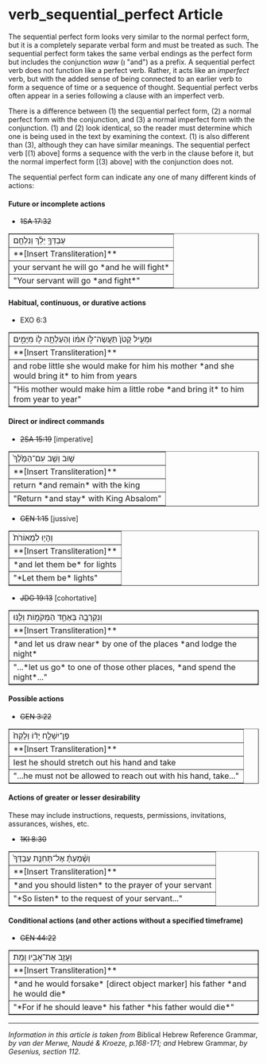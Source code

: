 # verb_sequential_perfect Article
The sequential perfect form looks very similar to the normal perfect form, but it is a completely separate verbal form and must be treated as such. The sequential perfect form takes the same verbal endings as the perfect form but includes the conjunction *waw* (וְ "and") as a prefix. A sequential perfect verb does not function like a perfect verb. Rather, it acts like an *imperfect* verb, but with the added sense of being connected to an earlier verb to form a sequence of time or a sequence of thought. Sequential perfect verbs often appear in a series following a clause with an imperfect verb.

There is a difference between (1) the sequential perfect form, (2) a normal perfect form with the conjunction, and (3) a normal imperfect form with the conjunction. (1) and (2) look identical, so the reader must determine which one is being used in the text by examining the context.  (1) is also different than (3), although they can have similar meanings.  The sequential perfect verb [(1) above] forms a sequence with the verb in the clause before it, but the normal imperfect form [(3) above] with the conjunction does not.

The sequential perfect form can indicate any one of many different kinds of actions:

#### **Future or incomplete actions**
* ~~1SA 17:32~~
<table border="1" class="docutils">
<colgroup>
<col width="100%" />
</colgroup>
<tbody valign="top">
<tr class="row-odd"><td>עַבְדְּךָ֣ יֵלֵ֔ךְ וְנִלְחַ֖ם</td>
</tr>
<tr class="row-even"><td>**[Insert Transliteration]**</td>
</tr>
<tr class="row-odd"><td>your servant he will go *and he will fight*</td>
</tr>
<tr class="row-even"><td>"Your servant will go *and fight*"</td>
</tr>
</tbody>
</table>

#### **Habitual, continuous, or durative actions**
* EXO 6:3
<table border="1" class="docutils">
<colgroup>
<col width="100%" />
</colgroup>
<tbody valign="top">
<tr class="row-odd"><td>וּמְעִ֤יל קָטֹן֙ תַּעֲשֶׂה־לּ֣וֹ אִמּ֔וֹ וְהַעַלְתָ֥ה ל֖וֹ מִיָּמִ֣ים</td>
</tr>
<tr class="row-even"><td>**[Insert Transliteration]**</td>
</tr>
<tr class="row-odd"><td>and robe little she would make for him his mother *and she would bring it* to him from years</td>
</tr>
<tr class="row-even"><td>"His mother would make him a little robe *and bring it* to him from year to year"</td>
</tr>
</tbody>
</table>

#### **Direct or indirect commands**
* ~~2SA 15:19~~ [imperative]
<table border="1" class="docutils">
<colgroup>
<col width="100%" />
</colgroup>
<tbody valign="top">
<tr class="row-odd"><td>שׁ֣וּב וְשֵׁ֤ב עִם־הַמֶּ֙לֶךְ֙</td>
</tr>
<tr class="row-even"><td>**[Insert Transliteration]**</td>
</tr>
<tr class="row-odd"><td>return *and remain* with the king</td>
</tr>
<tr class="row-even"><td>"Return *and stay* with King Absalom" </td>
</tr>
</tbody>
</table>

* ~~GEN 1:15~~ [jussive]
<table border="1" class="docutils">
<colgroup>
<col width="100%" />
</colgroup>
<tbody valign="top">
<tr class="row-odd"><td>וְהָי֤וּ לִמְאוֹרֹת֙</td>
</tr>
<tr class="row-even"><td>**[Insert Transliteration]**</td>
</tr>
<tr class="row-odd"><td>*and let them be* for lights</td>
</tr>
<tr class="row-even"><td>"*Let them be* lights"</td>
</tr>
</tbody>
</table>

* ~~JDG 19:13~~ [cohortative]
<table border="1" class="docutils">
<colgroup>
<col width="100%" />
</colgroup>
<tbody valign="top">
<tr class="row-odd"><td>וְנִקְרְבָ֖ה בְּאַחַ֣ד הַמְּקֹמ֑וֹת וְלַ֥נּוּ</td>
</tr>
<tr class="row-even"><td>**[Insert Transliteration]**</td>
</tr>
<tr class="row-odd"><td>*and let us draw near* by one of the places *and lodge the night*</td>
</tr>
<tr class="row-even"><td>"...*let us go* to one of those other places, *and spend the night*..."</td>
</tr>
</tbody>
</table>

#### **Possible actions**
* ~~GEN 3:22~~
<table border="1" class="docutils">
<colgroup>
<col width="100%" />
</colgroup>
<tbody valign="top">
<tr class="row-odd"><td>פֶּן־יִשְׁלַ֣ח יָד֗וֹ וְלָקַח֙</td>
</tr>
<tr class="row-even"><td>**[Insert Transliteration]**</td>
</tr>
<tr class="row-odd"><td>lest he should stretch out his hand and take</td>
</tr>
<tr class="row-even"><td>"...he must not be allowed to reach out with his hand, take..."</td>
</tr>
</tbody>
</table>

#### **Actions of greater or lesser desirability**
These may include instructions, requests, permissions, invitations, assurances, wishes, etc.
* ~~1KI 8:30~~
<table border="1" class="docutils">
<colgroup>
<col width="100%" />
</colgroup>
<tbody valign="top">
<tr class="row-odd"><td>וְשָׁ֨מַעְתָּ֜ אֶל־תְּחִנַּ֤ת עַבְדְּךָ֙</td>
</tr>
<tr class="row-even"><td>**[Insert Transliteration]**</td>
</tr>
<tr class="row-odd"><td>*and you should listen* to the prayer of your servant</td>
</tr>
<tr class="row-even"><td>"*So listen* to the request of your servant..."</td>
</tr>
</tbody>
</table>

#### **Conditional actions (and other actions without a specified timeframe)**
* ~~GEN 44:22~~
<table border="1" class="docutils">
<colgroup>
<col width="100%" />
</colgroup>
<tbody valign="top">
<tr class="row-odd"><td>וְעָזַ֥ב אֶת־אָבִ֖יו וָמֵֽת׃</td>
</tr>
<tr class="row-even"><td>**[Insert Transliteration]**</td>
</tr>
<tr class="row-odd"><td>*and he would forsake* [direct object marker] his father *and he would die*</td>
</tr>
<tr class="row-even"><td>"*For if he should leave* his father *his father would die*"</td>
</tr>
</tbody>
</table>

-------------------------------------------

*Information in this article is taken from* Biblical Hebrew Reference Grammar, *by van der Merwe, Naudé & Kroeze, p.168-171; and* Hebrew Grammar, *by Gesenius, section 112.*
  